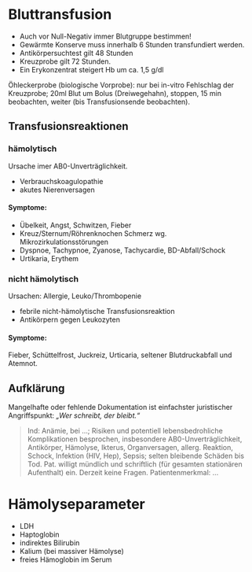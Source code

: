 # Bluttransfusion

- Auch vor Null-Negativ immer Blutgruppe bestimmen!
- Gewärmte Konserve muss innerhalb 6 Stunden transfundiert werden.
- Antikörpersuchtest gilt 48 Stunden
- Kreuzprobe gilt 72 Stunden.
- Ein Erykonzentrat steigert Hb um ca. 1,5 g/dl

Öhleckerprobe (biologische Vorprobe): nur bei in-vitro Fehlschlag der Kreuzprobe; 20ml Blut um Bolus (Dreiwegehahn), stoppen, 15 min beobachten, weiter (bis Transfusionsende beobachten).

## Transfusionsreaktionen
### hämolytisch

Ursache imer AB0-Unverträglichkeit.

- Verbrauchskoagulopathie
- akutes Nierenversagen

#### Symptome:

- Übelkeit, Angst, Schwitzen, Fieber
- Kreuz/Sternum/Röhrenknochen Schmerz wg. Mikrozirkulationsstörungen
- Dyspnoe, Tachypnoe, Zyanose, Tachycardie, BD-Abfall/Schock
- Urtikaria, Erythem

### nicht hämolytisch

Ursachen: Allergie, Leuko/Thrombopenie

- febrile nicht-hämolytische Transfusionsreaktion 
- Antikörpern gegen Leukozyten

#### Symptome:

Fieber, Schüttelfrost, Juckreiz, Urticaria, seltener Blutdruckabfall und Atemnot.

## Aufklärung

Mangelhafte oder fehlende Dokumentation ist einfachster juristischer Angriffspunkt: *„Wer schreibt, der bleibt.“*

> Ind: Anämie, bei …; Risiken und potentiell lebensbedrohliche Komplikationen besprochen, insbesondere AB0-Unverträglichkeit, Antikörper, Hämolyse, Ikterus, Organversagen, allerg. Reaktion, Schock, Infektion (HIV, Hep), Sepsis; selten bleibende Schäden bis Tod.
> Pat. willigt mündlich und schriftlich (für gesamten stationären Aufenthalt) ein.
> Derzeit keine Fragen. Patientenmerkmal: …

# Hämolyseparameter

- LDH
- Haptoglobin
- indirektes Bilirubin
- Kalium (bei massiver Hämolyse)
- freies Hämoglobin im Serum

